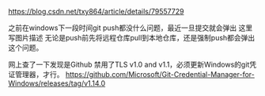 https://blog.csdn.net/txy864/article/details/79557729

之前在windows下一段时间git push都没什么问题，最近一旦提交就会弹出 
这里写图片描述 
无论是push前先将远程仓库pull到本地仓库，还是强制push都会弹出这个问题。

网上查了一下发现是Github 禁用了TLS v1.0 and v1.1，必须更新Windows的git凭证管理器，才行。 
https://github.com/Microsoft/Git-Credential-Manager-for-Windows/releases/tag/v1.14.0